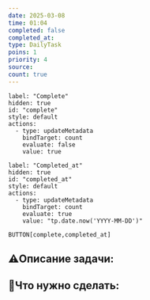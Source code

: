 ```yaml
---
date: 2025-03-08
time: 01:04
completed: false
completed_at: 
type: DailyTask
poins: 1
priority: 4
source: 
count: true
---
```


```meta-bind-button
label: "Complete"
hidden: true
id: "complete"
style: default
actions:
  - type: updateMetadata
    bindTarget: count
    evaluate: false
    value: true
```

```meta-bind-button
label: "Completed_at"
hidden: true
id: "completed_at"
style: default
actions:
  - type: updateMetadata
    bindTarget: count
    evaluate: true
    value: "tp.date.now('YYYY-MM-DD')"
```


`BUTTON[complete,completed_at]`


## ⚠️Описание задачи:



## 📝Что нужно сделать:

